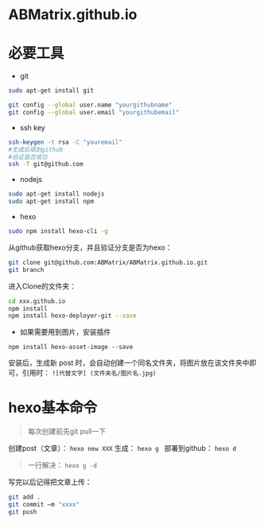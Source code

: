 # ABMatrix.github.io

# 必要工具
* git
```bash
sudo apt-get install git

git config --global user.name "yourgithubname"
git config --global user.email "yourgithubemail"
```
* ssh key
```bash
ssh-keygen -t rsa -C "youremail"
#生成后填到github
#验证是否成功
ssh -T git@github.com
```
* nodejs
```bash
sudo apt-get install nodejs
sudo apt-get install npm
```
* hexo
```bash
sudo npm install hexo-cli -g
```

从github获取hexo分支，并且验证分支是否为hexo：
```bash
git clone git@github.com:ABMatrix/ABMatrix.github.io.git
git branch  
```
进入Clone的文件夹：

```bash
cd xxx.github.io
npm install
npm install hexo-deployer-git --save
```

* 如果需要用到图片，安装插件

```
npm install hexo-asset-image --save
```

安装后，生成新 post 时，会自动创建一个同名文件夹，将图片放在该文件夹中即可，引用时： `![代替文字] (文件夹名/图片名.jpg)`

# hexo基本命令

> 每次创建前先git pull一下

创建post（文章）： `hexo new XXX`
生成： `hexo g `
部署到github： `hexo d`

> 一行解决： `hexo g -d`

写完以后记得把文章上传：
```bash
git add .
git commit –m "xxxx"
git push 
```

